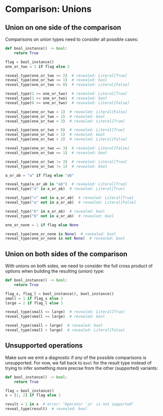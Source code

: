 # Comparison: Unions

## Union on one side of the comparison

Comparisons on union types need to consider all possible cases:

```py
def bool_instance() -> bool:
    return True

flag = bool_instance()
one_or_two = 1 if flag else 2

reveal_type(one_or_two <= 2)  # revealed: Literal[True]
reveal_type(one_or_two <= 1)  # revealed: bool
reveal_type(one_or_two <= 0)  # revealed: Literal[False]

reveal_type(2 >= one_or_two)  # revealed: Literal[True]
reveal_type(1 >= one_or_two)  # revealed: bool
reveal_type(0 >= one_or_two)  # revealed: Literal[False]

reveal_type(one_or_two < 1)  # revealed: Literal[False]
reveal_type(one_or_two < 2)  # revealed: bool
reveal_type(one_or_two < 3)  # revealed: Literal[True]

reveal_type(one_or_two > 0)  # revealed: Literal[True]
reveal_type(one_or_two > 1)  # revealed: bool
reveal_type(one_or_two > 2)  # revealed: Literal[False]

reveal_type(one_or_two == 3)  # revealed: Literal[False]
reveal_type(one_or_two == 1)  # revealed: bool

reveal_type(one_or_two != 3)  # revealed: Literal[True]
reveal_type(one_or_two != 1)  # revealed: bool

a_or_ab = "a" if flag else "ab"

reveal_type(a_or_ab in "ab")  # revealed: Literal[True]
reveal_type("a" in a_or_ab)  # revealed: Literal[True]

reveal_type("c" not in a_or_ab)  # revealed: Literal[True]
reveal_type("a" not in a_or_ab)  # revealed: Literal[False]

reveal_type("b" in a_or_ab)  # revealed: bool
reveal_type("b" not in a_or_ab)  # revealed: bool

one_or_none = 1 if flag else None

reveal_type(one_or_none is None)  # revealed: bool
reveal_type(one_or_none is not None)  # revealed: bool
```

## Union on both sides of the comparison

With unions on both sides, we need to consider the full cross product of options
when building the resulting (union) type:

```py
def bool_instance() -> bool:
    return True

flag_s, flag_l = bool_instance(), bool_instance()
small = 1 if flag_s else 2
large = 2 if flag_l else 3

reveal_type(small <= large)  # revealed: Literal[True]
reveal_type(small >= large)  # revealed: bool

reveal_type(small < large)  # revealed: bool
reveal_type(small > large)  # revealed: Literal[False]
```

## Unsupported operations

Make sure we emit a diagnostic if *any* of the possible comparisons is
unsupported. For now, we fall back to `bool` for the result type instead of
trying to infer something more precise from the other (supported) variants:

```py
def bool_instance() -> bool:
    return True

flag = bool_instance()
x = [1, 2] if flag else 1

result = 1 in x  # error: "Operator `in` is not supported"
reveal_type(result)  # revealed: bool
```

